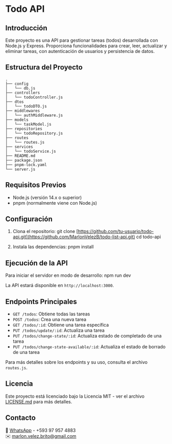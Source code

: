 # Todo API

## Introducción

Este proyecto es una API para gestionar tareas (todos) desarrollada con Node.js y Express. Proporciona funcionalidades para crear, leer, actualizar y eliminar tareas, con autenticación de usuarios y persistencia de datos.

## Estructura del Proyecto

```
.
├── config
│   └── db.js
├── controllers
│   └── todoController.js
├── dtos
│   └── todoDTO.js
├── middlewares
│   └── authMiddleware.js
├── models
│   └── taskModel.js
├── repositories
│   └── todoRepository.js
├── routes
│   └── routes.js
├── services
│   └── todoService.js
├── README.md
├── package.json
├── pnpm-lock.yaml
└── server.js
```

## Requisitos Previos

- Node.js (versión 14.x o superior)
- pnpm (normalmente viene con Node.js)

## Configuración

1. Clona el repositorio:
git clone [https://github.com/tu-usuario/todo-api.git](https://github.com/MarlonVelezB/todo-list-api.git)
cd todo-api

2. Instala las dependencias:
pnpm install

## Ejecución de la API

Para iniciar el servidor en modo de desarrollo:
npm run dev

La API estará disponible en `http://localhost:3000`.

## Endpoints Principales

- `GET /todos`: Obtiene todas las tareas
- `POST /todos`: Crea una nueva tarea
- `GET /todos/:id`: Obtiene una tarea específica
- `PUT /todos/update/:id`: Actualiza una tarea
- `PUT /todos/change-state/:id`: Actualiza estado de completado de una tarea
- `PUT /todos/change-state-available/:id`: Actualiza el estado de borrado de una tarea

Para más detalles sobre los endpoints y su uso, consulta el archivo `routes.js`.

## Licencia

Este proyecto está licenciado bajo la Licencia MIT - ver el archivo [LICENSE.md](LICENSE.md) para más detalles.

## Contacto

📱 [WhatsApp](https://wa.me/593979574883?text=Hola,%20vi%20tu%20repositorio%20en%20GitHub) - +593 97 957 4883  
✉️ [marlon.velez.brito@gmail.com](mailto:marlon.velez.brito@gmail.com)

